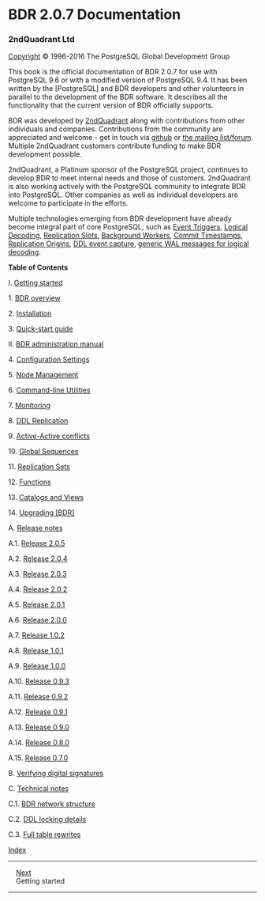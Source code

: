 
# BDR 2.0.7 Documentation

### 2ndQuadrant Ltd

[Copyright](LEGALNOTICE.md) © 1996-2016 The PostgreSQL Global
Development Group



This book is the official documentation of BDR 2.0.7 for use with
PostgreSQL 9.6 or with a modified version of PostgreSQL 9.4. It has been
written by the [PostgreSQL] and BDR developers and other
volunteers in parallel to the development of the BDR software. It
describes all the functionality that the current version of BDR
officially supports.

BDR was developed by
[2ndQuadrant](http://2ndquadrant.com) along with
contributions from other individuals and companies. Contributions from
the community are appreciated and welcome - get in touch via
[github](http://github.com/2ndQuadrant/bdr) or [the
mailing
list/forum](https://groups.google.com/a/2ndquadrant.com/forum/#!forum/bdr-list).
Multiple 2ndQuadrant customers contribute funding to make BDR
development possible.

2ndQuadrant, a Platinum sponsor of the PostgreSQL project, continues to
develop BDR to meet internal needs and those of customers. 2ndQuadrant
is also working actively with the PostgreSQL community to integrate BDR
into PostgreSQL. Other companies as well as individual developers are
welcome to participate in the efforts.

Multiple technologies emerging from BDR development have already become
integral part of core PostgreSQL, such as [Event
Triggers](https://www.postgresql.org/docs/current/static/event-triggers.html),
[Logical
Decoding](https://www.postgresql.org/docs/current/static/logicaldecoding.html),
[Replication
Slots](https://www.postgresql.org/docs/current/static/logicaldecoding-explanation.html#LOGICALDECODING-REPLICATION-SLOTS),
[Background
Workers](https://www.postgresql.org/docs/current/static/bgworker.html),
[Commit
Timestamps](https://wiki.postgresql.org/wiki/What's_new_in_PostgreSQL_9.5#Commit_timestamp_tracking),
[Replication
Origins](https://www.postgresql.org/docs/9.5/static/replication-origins.html),
[DDL event
capture](https://www.postgresql.org/docs/9.5/static/functions-event-triggers.html#PG-EVENT-TRIGGER-DDL-COMMAND-END-FUNCTIONS),
[generic WAL messages for logical
decoding](https://www.postgresql.org/docs/9.6/static/functions-admin.html#FUNCTIONS-REPLICATION-TABLE).



**Table of Contents**

I. [Getting started](getting-started.md)

1\. [BDR overview](overview.md)

2\. [Installation](installation.md)

3\. [Quick-start guide](quickstart.md)

II\. [BDR administration manual](manual.md)

4\. [Configuration Settings](settings.md)

5\. [Node Management](node-management.md)

6\. [Command-line Utilities](commands.md)

7\. [Monitoring](monitoring.md)

8\. [DDL Replication](ddl-replication.md)

9\. [Active-Active conflicts](conflicts.md)

10\. [Global Sequences](global-sequences.md)

11\. [Replication Sets](replication-sets.md)

12\. [Functions](functions.md)

13\. [Catalogs and Views](catalogs-views.md)

14\. [Upgrading [BDR]](upgrade.md)

A. [Release notes](releasenotes.md)

A.1. [Release 2.0.5](release-2.0.5.md)

A.2. [Release 2.0.4](release-2.0.4.md)

A.3. [Release 2.0.3](release-2.0.3.md)

A.4. [Release 2.0.2](release-2.0.2.md)

A.5. [Release 2.0.1](release-2.0.1.md)

A.6. [Release 2.0.0](release-2.0.0.md)

A.7. [Release 1.0.2](release-1.0.2.md)

A.8. [Release 1.0.1](release-1.0.1.md)

A.9. [Release 1.0.0](release-1.0.0.md)

A.10. [Release 0.9.3](release-0.9.3.md)

A.11. [Release 0.9.2](release-0.9.2.md)

A.12. [Release 0.9.1](release-0.9.1.md)

A.13. [Release 0.9.0](release-0.9.0.md)

A.14. [Release 0.8.0](release-0.8.0.md)

A.15. [Release 0.7.0](release-0.7.md)

B. [Verifying digital signatures](appendix-signatures.md)

C. [Technical notes](technotes.md)

C.1. [BDR network structure](technotes-mesh.md)

C.2. [DDL locking details](technotes-ddl-locking.md)

C.3. [Full table rewrites](technotes-rewrites.md)

[Index](bookindex.md)



  --- --- ---------------------------------------------
            [Next](getting-started.md)  
                                        Getting started
  --- --- ---------------------------------------------
